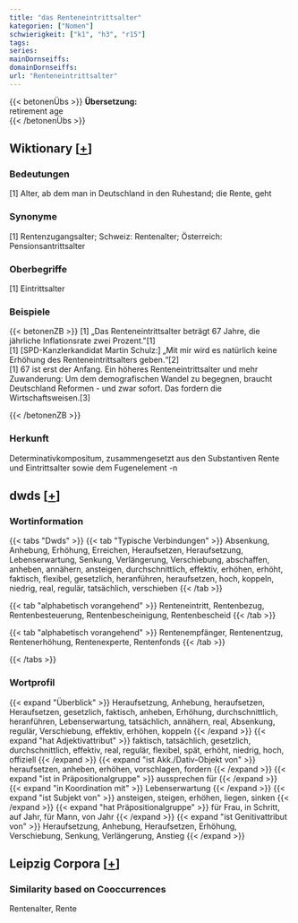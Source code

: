 ```yaml
---
title: "das Renteneintrittsalter"
kategorien: ["Nomen"]
schwierigkeit: ["k1", "h3", "r15"]
tags:
series:
mainDornseiffs:
domainDornseiffs:
url: "Renteneintrittsalter"
---
```


{{< betonenÜbs >}}
**Übersetzung:**  
retirement age  
{{< /betonenÜbs >}}

## Wiktionary [[+](https://de.wiktionary.org/wiki/Renteneintrittsalter)]

### Bedeutungen
[1] Alter, ab dem man in Deutschland in den Ruhestand; die Rente, geht  

### Synonyme
[1] Rentenzugangsalter; Schweiz: Rentenalter; Österreich: Pensionsantrittsalter  

### Oberbegriffe
[1] Eintrittsalter  

### Beispiele
{{< betonenZB >}}
[1] „Das Renteneintrittsalter beträgt 67 Jahre, die jährliche Inflationsrate zwei Prozent."[1]  
[1] [SPD-Kanzlerkandidat Martin Schulz:] „Mit mir wird es natürlich keine Erhöhung des Renteneintrittsalters geben.“[2]  
[1] 67 ist erst der Anfang. Ein höheres Renteneintrittsalter und mehr Zuwanderung: Um dem demografischen Wandel zu begegnen, braucht Deutschland Reformen - und zwar sofort. Das fordern die Wirtschaftsweisen.[3]  

{{< /betonenZB >}}
### Herkunft
Determinativkompositum, zusammengesetzt aus den Substantiven Rente und Eintrittsalter sowie dem Fugenelement -n  



## dwds [[+](https://www.dwds.de/wb/Renteneintrittsalter)]

### Wortinformation
{{< tabs "Dwds" >}}
{{< tab "Typische Verbindungen" >}}
Absenkung, Anhebung, Erhöhung, Erreichen, Heraufsetzen, Heraufsetzung, Lebenserwartung, Senkung, Verlängerung, Verschiebung, abschaffen, anheben, annähern, ansteigen, durchschnittlich, effektiv, erhöhen, erhöht, faktisch, flexibel, gesetzlich, heranführen, heraufsetzen, hoch, koppeln, niedrig, real, regulär, tatsächlich, verschieben
{{< /tab >}}

{{< tab "alphabetisch vorangehend" >}}
Renteneintritt, Rentenbezug, Rentenbesteuerung, Rentenbescheinigung, Rentenbescheid
{{< /tab >}}

{{< tab "alphabetisch vorangehend" >}}
Rentenempfänger, Rentenentzug, Rentenerhöhung, Rentenexperte, Rentenfonds
{{< /tab >}}

{{< /tabs >}}

### Wortprofil
{{< expand "Überblick" >}} Heraufsetzung, Anhebung, heraufsetzen, Heraufsetzen, gesetzlich, faktisch, anheben, Erhöhung, durchschnittlich, heranführen, Lebenserwartung, tatsächlich, annähern, real, Absenkung, regulär, Verschiebung, effektiv, erhöhen, koppeln {{< /expand >}}
{{< expand "hat Adjektivattribut" >}} faktisch, tatsächlich, gesetzlich, durchschnittlich, effektiv, real, regulär, flexibel, spät, erhöht, niedrig, hoch, offiziell {{< /expand >}}
{{< expand "ist Akk./Dativ-Objekt von" >}} heraufsetzen, anheben, erhöhen, vorschlagen, fordern {{< /expand >}}
{{< expand "ist in Präpositionalgruppe" >}} aussprechen für {{< /expand >}}
{{< expand "in Koordination mit" >}} Lebenserwartung {{< /expand >}}
{{< expand "ist Subjekt von" >}} ansteigen, steigen, erhöhen, liegen, sinken {{< /expand >}}
{{< expand "hat Präpositionalgruppe" >}} für Frau, in Schritt, auf Jahr, für Mann, von Jahr {{< /expand >}}
{{< expand "ist Genitivattribut von" >}} Heraufsetzung, Anhebung, Heraufsetzen, Erhöhung, Verschiebung, Senkung, Verlängerung, Anstieg {{< /expand >}}

## Leipzig Corpora [[+](https://corpora.uni-leipzig.de/en/res?word=Renteneintrittsalter&corpusId=deu_newscrawl-public_2018)]


### Similarity based on Cooccurrences
Rentenalter, Rente

